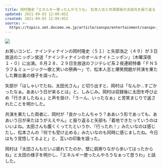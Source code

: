 ```yaml
---
title: 岡村隆史「エネルギー使ったんやろうな」　松本人志と共演直後の太田光を振り返る
updated: 2021-09-03 12:09:05Z
created: 2021-09-03 12:09:05Z
source: >-
  https://topics.smt.docomo.ne.jp/article/sanspo/entertainment/sanspo-_entertainment_geino_UKLA3TQTGFEVPLNHJOBVGUF3HU
---
```


![](https://img.topics.smt.news.goo.ne.jp/picture/sanspo/m_sanspo-_entertainment_geino_UKLA3TQTGFEVPLNHJOBVGUF3HU.jpg?960x0)

お笑いコンビ、ナインティナインの岡村隆史（５１）と矢部浩之（４９）が３日放送のニッポン放送「ナインティナインのオールナイトニッポン」（木曜深夜１・０）に出演。８月２８、２９日生放送のフジテレビ系２夜連続特番「ＦＮＳラフ＆ミュージック〜歌と笑いの祭典〜」で、松本人志と爆笑問題が共演を果たした舞台裏の様子を語った。

矢部が「はしゃいでたね、太田光さん」と切り出すと、岡村は「なんか…すごかったなぁ。ああいう日が来るとは」と、しみじみ。岡村は収録後に太田を呼び止め「行きましたねぇ」と声を掛け、「うーん、いったなぁ」と苦笑まじりで返されたことを明かした。

共演を果たした両者に、岡村が「良かったんちゃう？ああいう形であっても、ああいう日が来たほうがええやん」と振り返ると矢部も「着地できたっていうのはいいよね。太田さんも腹くくってたというか、『行ったれ！』みたいなのは感じたし、松本さんの『何でも受け止める』みたいなのも同時に感じましたね。今日はもう覚悟してるよと」と、互いの印象を語った。

岡村は「太田さんもだいぶ疲れてたのか、壁に肩擦りながら歩いてはったからね」と太田の様子を明かし、「エネルギー使ったんやろうなぁって思うわ」と話した。